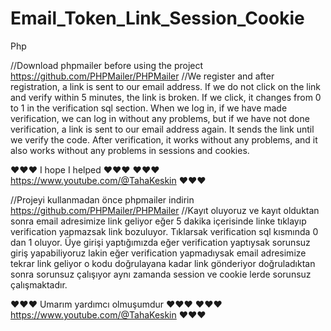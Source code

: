 # Email_Token_Link_Session_Cookie
 Php


//Download phpmailer before using the project https://github.com/PHPMailer/PHPMailer
//We register and after registration, a link is sent to our email address. If we do not click on the link and verify within 5 minutes, the link is broken. If we click, it changes from 0 to 1 in the verification sql section. When we log in, if we have made verification, we can log in without any problems, but if we have not done verification, a link is sent to our email address again. It sends the link until we verify the code. After verification, it works without any problems, and it also works without any problems in sessions and cookies.

❤❤❤ I hope I helped ❤❤❤
❤❤❤ https://www.youtube.com/@TahaKeskin ❤❤❤

//Projeyi kullanmadan önce phpmailer indirin https://github.com/PHPMailer/PHPMailer
//Kayıt oluyoruz ve kayıt olduktan sonra email adresimize link geliyor eğer 5 dakika içerisinde  linke tıklayıp verification yapmazsak link bozuluyor. Tıklarsak verification sql kısmında 0 dan 1 oluyor. Üye girişi yaptığımızda eğer verification yaptıysak sorunsuz giriş yapabiliyoruz lakin eğer verification yapmadıysak email adresimize tekrar link geliyor o kodu doğrulayana kadar link gönderiyor doğruladıktan sonra sorunsuz çalışıyor aynı zamanda session ve cookie lerde sorunsuz çalışmaktadır. 

❤❤❤ Umarım yardımcı olmuşumdur ❤❤❤
❤❤❤ https://www.youtube.com/@TahaKeskin ❤❤❤



